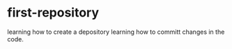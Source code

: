 # first-repository
learning how to create a depository
learning how to committ changes in the code.
